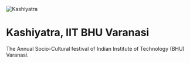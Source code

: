 


![Kashiyatra](https://i.postimg.cc/zXjkM7Pz/kashi-Main2.jpg)
# Kashiyatra, IIT BHU Varanasi
The Annual Socio-Cultural festival of Indian Institute of Technology (BHU) Varanasi.
